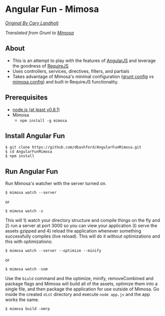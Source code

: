 # Angular Fun - Mimosa
*[Original By Cary Landholt](https://github.com/CaryLandholt/AngularFun)*

*Translated from Grunt to [Mimosa](http://www.mimosajs.com)*

## About
* This is an attempt to play with the features of [AngularJS](http://angularjs.org/) and leverage the goodness of [RequireJS](http://requirejs.org/)
* Uses controllers, services, directives, filters, and partials
* Takes advantage of Mimosa's minimal configuration ([grunt config](https://github.com/CaryLandholt/AngularFun/blob/master/grunt.js) vs [mimosa config](https://github.com/dbashford/AngularFunMimosa/blob/master/mimosa-config.coffee)) and built in RequireJS functionality.

## Prerequisites
* [node.js (at least v0.8.1)](http://nodejs.org/)
* Mimosa
  * `npm install -g mimosa`

## Install Angular Fun

    $ git clone https://github.com/dbashford/AngularFunMimosa.git
    $ cd AngularFunMimosa
    $ npm install

## Run Angular Fun

Run Mimosa's watcher with the server turned on.

    $ mimosa watch --server

or

    $ mimosa watch -s


This will 1) watch your directory structure and compile things on the fly and 2) run a server at port 3000 so you can view your application 3) serve the assets gzipped and 4) reload the application whenever something successfully compiles (live reload).  This will do it without optimizations and this with optimizations:

    $ mimosa watch --server --optimize --minify

or

    $ mimosa watch -som

Use the `biuld` command and the optimize, minify, removeCombined and package flags and Mimosa will build all of the assets, optimize them into a single file, and then package the application for use outside of Mimosa. Go inside the created `dist` directory and execute `node app.js` and the app works the same.

    $ mimosa build -omrp




